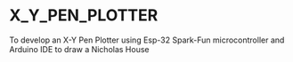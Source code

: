 # X_Y_PEN_PLOTTER
To develop an X-Y Pen Plotter using Esp-32 Spark-Fun microcontroller and Arduino IDE to draw a Nicholas House
